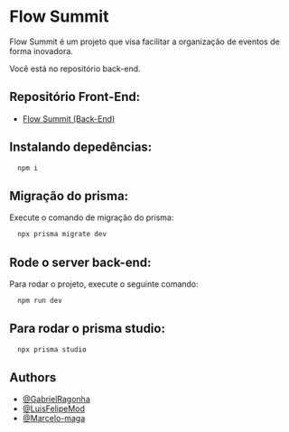 
# Flow Summit
Flow Summit é um projeto que visa facilitar a organização de eventos de forma inovadora.

Você está no repositório back-end.

## Repositório Front-End:

 - [Flow Summit (Back-End)](https://github.com/Marcelo-maga/flow-summit-backend)
## Instalando depedências:
```bash
  npm i
```

## Migração do prisma:
Execute o comando de migração do prisma:
```bash
  npx prisma migrate dev 

```

## Rode o server back-end:
Para rodar o projeto, execute o seguinte comando:
```bash
  npm run dev
```

## Para rodar o prisma studio:
```bash
  npx prisma studio
```


## Authors

- [@GabrielRagonha](https://github.com/GabrielRagonha)
- [@LuisFelipeMod](https://github.com/LuisFelipeMod)
- [@Marcelo-maga](https://github.com/Marcelo-maga)
